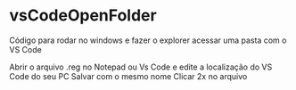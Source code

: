 # vsCodeOpenFolder
Código para rodar no windows e fazer o explorer acessar uma pasta com o VS Code

Abrir o arquivo .reg no Notepad ou Vs Code e edite a localização do VS Code do seu PC
Salvar com o mesmo nome
Clicar 2x no arquivo
